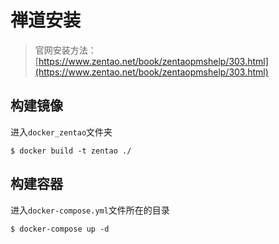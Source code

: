 # 禅道安装

> 官网安装方法：[https://www.zentao.net/book/zentaopmshelp/303.html](https://www.zentao.net/book/zentaopmshelp/303.html)

## 构建镜像

进入`docker_zentao`文件夹

```shell
$ docker build -t zentao ./
```

## 构建容器

进入`docker-compose.yml`文件所在的目录

```shell
$ docker-compose up -d
```

